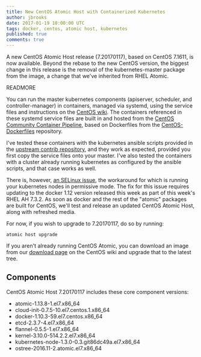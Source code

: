 ```yaml
---
title: New CentOS Atomic Host with Containerized Kubernetes
author: jbrooks
date: 2017-01-19 10:00:00 UTC
tags: docker, centos, atomic host, kubernetes
published: true
comments: true
---
```


A new CentOS Atomic Host release (7.20170117), based on CentOS 7.1611,
is now available. Beyond the rebase to the new CentOS version, the
biggest change in this release is the removal of the kubernetes-master
package from the image, a change that we've inherited from RHEL
Atomic.

READMORE

You can run the master kubernetes components (apiserver, scheduler,
and controller-manager) in containers, managed via systemd, using the
service files and instructions on the [CentOS wiki](https://wiki.centos.org/SpecialInterestGroup/Atomic/ContainerizedMaster). The containers
referenced in these systemd service files are built in and hosted from
the [CentOS Community Container Pipeline](https://wiki.centos.org/ContainerPipeline), based on Dockerfiles from
the [CentOS-Dockerfiles](https://github.com/CentOS/CentOS-Dockerfiles/tree/master/kubernetes) repository.

I've tested these containers with the kubernetes ansible scripts
provided in the [upstream contrib repository](https://github.com/kubernetes/contrib/tree/master/ansible), and they work as
expected, provided you first copy the service files onto your master.
I've also tested the containers with a cluster already running
kubernetes as configured by the ansible scripts, and that case works
as well.

There is, however, [an SELinux issue](https://bugzilla.redhat.com/show_bug.cgi?id=1412803), the workaround for which is
running your kubernetes nodes in permissive mode. The fix for this
issue requires updating to the docker 1.12 version released this week
as part of this week's RHEL AH 7.3.2. As soon as docker and the rest
of the "atomic" packages are built for CentOS, we'll test and release
an updated CentOS Atomic Host, along with refreshed media.

For now, if you wish to upgrade to 7.20170117, do so by running:

```
atomic host upgrade
```

If you aren't already running CentOS Atomic, you can download an image
from our [download page](https://wiki.centos.org/SpecialInterestGroup/Atomic/Download) on the CentOS wiki and upgrade that to the
latest tree.

## Components

CentOS Atomic Host 7.20170117 includes these core component versions:

* atomic-1.13.8-1.el7.x86_64
* cloud-init-0.7.5-10.el7.centos.1.x86_64
* docker-1.10.3-59.el7.centos.x86_64
* etcd-2.3.7-4.el7.x86_64
* flannel-0.5.5-1.el7.x86_64
* kernel-3.10.0-514.2.2.el7.x86_64
* kubernetes-node-1.3.0-0.3.git86dc49a.el7.x86_64
* ostree-2016.11-2.atomic.el7.x86_64
